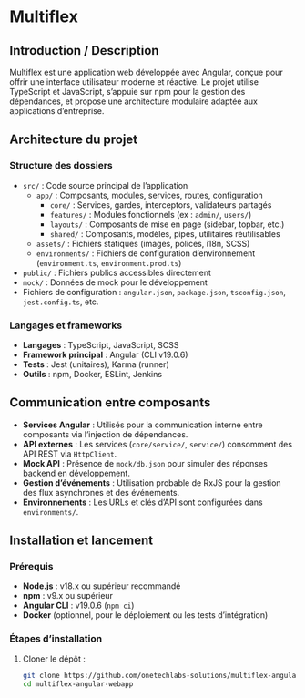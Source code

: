 # Multiflex

## Introduction / Description

Multiflex est une application web développée avec Angular, conçue pour offrir une interface utilisateur moderne et réactive. Le projet utilise TypeScript et JavaScript, s’appuie sur npm pour la gestion des dépendances, et propose une architecture modulaire adaptée aux applications d’entreprise.

## Architecture du projet

### Structure des dossiers

- `src/` : Code source principal de l’application
  - `app/` : Composants, modules, services, routes, configuration
    - `core/` : Services, gardes, interceptors, validateurs partagés
    - `features/` : Modules fonctionnels (ex : `admin/`, `users/`)
    - `layouts/` : Composants de mise en page (sidebar, topbar, etc.)
    - `shared/` : Composants, modèles, pipes, utilitaires réutilisables
  - `assets/` : Fichiers statiques (images, polices, i18n, SCSS)
  - `environments/` : Fichiers de configuration d’environnement (`environment.ts`, `environment.prod.ts`)
- `public/` : Fichiers publics accessibles directement
- `mock/` : Données de mock pour le développement
- Fichiers de configuration : `angular.json`, `package.json`, `tsconfig.json`, `jest.config.ts`, etc.

### Langages et frameworks

- **Langages** : TypeScript, JavaScript, SCSS
- **Framework principal** : Angular (CLI v19.0.6)
- **Tests** : Jest (unitaires), Karma (runner)
- **Outils** : npm, Docker, ESLint, Jenkins

## Communication entre composants

- **Services Angular** : Utilisés pour la communication interne entre composants via l’injection de dépendances.
- **API externes** : Les services (`core/service/`, `service/`) consomment des API REST via `HttpClient`.
- **Mock API** : Présence de `mock/db.json` pour simuler des réponses backend en développement.
- **Gestion d’événements** : Utilisation probable de RxJS pour la gestion des flux asynchrones et des événements.
- **Environnements** : Les URLs et clés d’API sont configurées dans `environments/`.

## Installation et lancement

### Prérequis

- **Node.js** : v18.x ou supérieur recommandé
- **npm** : v9.x ou supérieur
- **Angular CLI** : v19.0.6 (`npm ci`)
- **Docker** (optionnel, pour le déploiement ou les tests d’intégration)

### Étapes d’installation

1. Cloner le dépôt :
   ```bash
   git clone https://github.com/onetechlabs-solutions/multiflex-angular-webapp.git
   cd multiflex-angular-webapp
